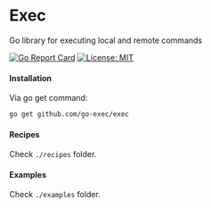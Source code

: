 # Exec

Go library for executing local and remote commands

[![Go Report Card](https://goreportcard.com/badge/github.com/go-exec/exec)](https://goreportcard.com/report/github.com/go-exec/exec)
[![License: MIT](https://img.shields.io/badge/License-MIT-blue.svg)](https://opensource.org/licenses/MIT)

#### Installation 

Via go get command:
```bash
go get github.com/go-exec/exec
```

#### Recipes

Check `./recipes` folder.

#### Examples

Check `./examples` folder.
